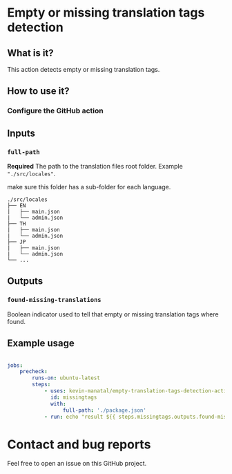 # Empty or missing translation tags detection

## What is it?

This action detects empty or missing translation tags.

## How to use it?

### Configure the GitHub action

## Inputs

### `full-path`

**Required** The path to the translation files root folder. Example `"./src/locales"`.

make sure this folder has a sub-folder for each language.

    ./src/locales
    ├── EN
    |   ├── main.json
    |   └── admin.json
    ├── TH
    |   ├── main.json
    |   └── admin.json
    ├── JP
    |   ├── main.json
    |   └── admin.json
    └── ...

## Outputs

### `found-missing-translations`

Boolean indicator used to tell that empty or missing translation tags where found.

## Example usage

```yml

jobs:
    precheck:
        runs-on: ubuntu-latest
        steps:
            - uses: kevin-manatal/empty-translation-tags-detection-action@v1.1.1
              id: missingtags
              with:
                  full-path: './package.json'
            - run: echo "result ${{ steps.missingtags.outputs.found-missing-translations }}"
```

# Contact and bug reports

Feel free to open an issue on this GitHub project.


